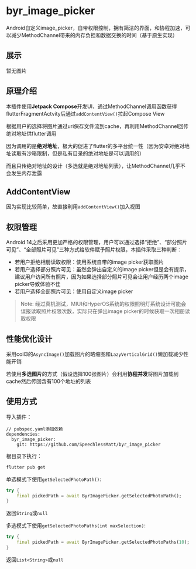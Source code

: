 # byr_image_picker

Android自定义image_picker，自带权限控制，拥有简洁的界面，和协程加速，可以减少MethodChannel带来的内存负担和数据交换的时间（基于原生实现）

## 展示

暂无图片

## 原理介绍

本插件使用**Jetpack Compose**开发UI，通过MethodChannel调用函数获得flutterFragmentActvity后通过`addContentView()`拉起Compose View

根据用户的选择将图片通过uri保存文件流到cache，再利用MethodChannel回传绝对地址供flutter调用

因为调用的是**绝对地址**，极大的促进了flutter的多平台统一性（因为安卓对绝对地址读取有沙箱限制，但是私有目录的绝对地址是可以调用的）

而且只传绝对地址的设计（多选就是绝对地址列表），让MethodChannel几乎不会发生内存泄露

## AddContentView

因为实现比较简单，故直接利用`addContentView()`加入视图

## 权限管理

Android 14之后采用更加严格的权限管理，用户可以通过选择“拒绝”、“部分照片可见”、“全部照片可见”三种方式给软件赋予照片权限，本插件采取三种判断：
- 若用户拒绝相册读取权限：使用系统自带的image picker获取图片
- 若用户选择部分照片可见：虽然会弹出自定义的image picker但是会有提示，建议用户访问所有照片，因为如果选择部分照片可见会让用户经历两个image picker导致体验不佳
- 若用户选择全部照片可见：使用自定义image picker

> Note: 经过真机测试，MIUI和HyperOS系统的权限照明灯系统设计可能会误报读取照片权限次数，实际只在弹出image picker的时候获取一次相册读取权限

## 性能优化设计

采用coil3的`AsyncImage()`加载图片的略缩图和`LazyVerticalGrid()`懒加载减少性能开销

若使用**多选图片**的方式（假设选择100张图片）会利用**协程并发**将图片加载到cache然后传回含有100个地址的列表

## 使用方式

导入插件：

```
// pubspec.yaml添加依赖
dependencies:
  byr_image_picker:
    git: https://github.com/SpeechlessMatt/byr_image_picker
```

根目录下执行：

```bash
flutter pub get
```

单选模式下使用`getSelectedPhotoPath()`:

```dart
try {
    final pickedPath = await ByrImagePicker.getSelectedPhotoPath();
}
```

返回`String`或`null`

多选模式下使用`getSelectedPhotoPaths(int maxSelection)`:

```dart
try {
    final pickedPath = await ByrImagePicker.getSelectedPhotoPaths(10);
}
```

返回`List<String>`或`null`
